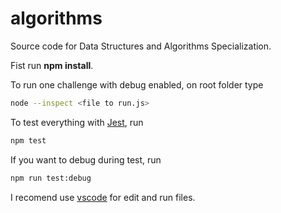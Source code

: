 # algorithms

Source code for Data Structures and Algorithms Specialization.

Fist run **npm install**.

To run one challenge with debug enabled, on root folder type

```sh
node --inspect <file to run.js>
```

To test everything with [Jest](https://jestjs.io/), run

```sh
npm test
```

If you want to debug during test, run

```sh
npm run test:debug
```

I recomend use [vscode](https://code.visualstudio.com/) for edit and run files.
